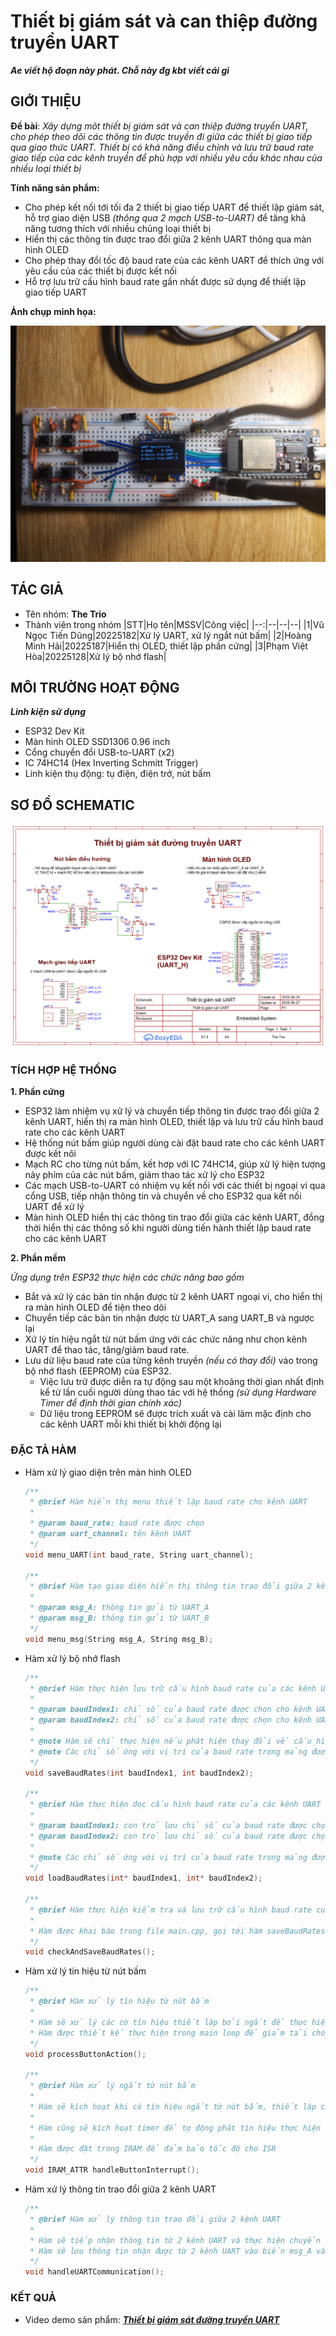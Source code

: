 # Thiết bị giám sát và can thiệp đường truyền UART

_**Ae viết hộ đoạn này phát. Chỗ này đg kbt viết cái gì**_

## GIỚI THIỆU

**Đề bài**: _Xây dựng môt thiết bị giám sát và can thiệp đường truyển UART, cho phép theo dõi các thông tin được truyền đi giữa các thiết bị giao tiếp qua giao thức UART. Thiết bị có khả năng điều chỉnh và lưu trữ baud rate giao tiếp của các kênh truyền để phù hợp với nhiều yêu cầu khác nhau của nhiều loại thiết bị_

**Tính năng sản phẩm:**

- Cho phép kết nối tới tối đa 2 thiết bị giao tiếp UART để thiết lập giám sát, hỗ trợ giao diện USB _(thông qua 2 mạch USB-to-UART)_ để tăng khả năng tương thích với nhiều chủng loại thiết bị
- Hiển thị các thông tin được trao đổi giữa 2 kênh UART thông qua màn hình OLED
- Cho phép thay đổi tốc độ baud rate của các kênh UART để thích ứng với yêu cầu của các thiết bị được kết nối
- Hỗ trợ lưu trữ cấu hình baud rate gần nhất được sử dụng để thiết lập giao tiếp UART

**Ảnh chụp minh họa:**

  ![Ảnh minh họa](./images/Circuit%20Demo.jpg)

## TÁC GIẢ

- Tên nhóm: **The Trio**
- Thành viên trong nhóm
  |STT|Họ tên|MSSV|Công việc|
  |--:|--|--|--|
  |1|Vũ Ngọc Tiến Dũng|20225182|Xử lý UART, xử lý ngắt nút bấm|
  |2|Hoàng Minh Hải|20225187|Hiển thị OLED, thiết lập phần cứng|
  |3|Phạm Việt Hòa|20225128|Xử lý bộ nhớ flash|

## MÔI TRƯỜNG HOẠT ĐỘNG

_**Linh kiện sử dụng**_

- ESP32 Dev Kit
- Màn hình OLED SSD1306 0.96 inch
- Cổng chuyển đổi USB-to-UART (x2)
- IC 74HC14 (Hex Inverting Schmitt Trigger)
- Linh kiện thụ động: tụ điện, điện trở, nút bấm

## SƠ ĐỒ SCHEMATIC

![UART Interceptor Schematic](./images/UART%20Schematic.png)

### TÍCH HỢP HỆ THỐNG

**1. Phần cứng**
- ESP32 làm nhiệm vụ xử lý và chuyển tiếp thông tin được trao đổi giữa 2 kênh UART, hiển thị ra màn hình OLED, thiết lập và lưu trữ cấu hình baud rate cho các kênh UART
- Hệ thống nút bấm giúp người dùng cài đặt baud rate cho các kênh UART được kết nôi
- Mạch RC cho từng nút bấm, kết hơp với IC 74HC14, giúp xử lý hiện tượng nảy phím của các nút bấm, giảm thao tác xử lý cho ESP32
- Các mạch USB-to-UART có nhiệm vụ kết nối với các thiết bị ngoại vi qua cổng USB, tiếp nhận thông tin và chuyển về cho ESP32 qua kết nối UART để xử lý
- Màn hình OLED hiển thị các thông tin trao đổi giữa các kênh UART, đồng thời hiển thị các thông số khi người dùng tiến hành thiết lập baud rate cho các kênh UART

**2. Phần mềm**

_Ứng dụng trên ESP32 thực hiện các chức năng bao gồm_

- Bắt và xử lý các bản tin nhận được từ 2 kênh UART ngoại vi, cho hiển thị ra màn hình OLED để tiện theo dõi
- Chuyển tiếp các bản tin nhận được từ UART_A sang UART_B và ngược lại
- Xử lý tín hiệu ngắt từ nút bấm ứng với các chức năng như chọn kênh UART để thao tác, tăng/giảm baud rate.
- Lưu dữ liệu baud rate của từng kênh truyền _(nếu có thay đổi)_ vào trong bộ nhớ flash (EEPROM) của ESP32.
  - Việc lưu trữ được diễn ra tự động sau một khoảng thời gian nhất định kể từ lần cuối người dùng thao tác với hệ thống _(sử dụng Hardware Timer để định thời gian chính xác)_
  - Dữ liệu trong EEPROM sẽ được trích xuất và cài làm mặc định cho các kênh UART mỗi khi thiết bị khởi động lại

### ĐẶC TẢ HÀM

- Hàm xử lý giao diện trên màn hình OLED

  ```C
  /**
   * @brief Hàm hiển thị menu thiết lập baud rate cho kênh UART
   *
   * @param baud_rate: baud rate được chọn
   * @param uart_channel: tên kênh UART
   */
  void menu_UART(int baud_rate, String uart_channel);

  /**
   * @brief Hàm tạo giao diện hiển thị thông tin trao đổi giữa 2 kênh UART
   *
   * @param msg_A: thông tin gửi từ UART_A
   * @param msg_B: thông tin gửi từ UART_B
   */
  void menu_msg(String msg_A, String msg_B);
  ```

- Hàm xử lý bộ nhớ flash

  ```C
  /**
   * @brief Hàm thực hiện lưu trữ cấu hình baud rate của các kênh UART vào bộ nhớ flash
   *
   * @param baudIndex1: chỉ số của baud rate được chọn cho kênh UART_A
   * @param baudIndex2: chỉ số của baud rate được chọn cho kênh UART_B
   *
   * @note Hàm sẽ chỉ thực hiện nếu phát hiện thay đổi về cấu hình baud rate của các kênh UART
   * @note Các chỉ số ứng với vị trí của baud rate trong mảng được khai báo tại file main.cpp
   */
  void saveBaudRates(int baudIndex1, int baudIndex2);

  /**
   * @brief Hàm thực hiện đọc cấu hình baud rate của các kênh UART từ bộ nhớ flash
   *
   * @param baudIndex1: con trỏ lưu chỉ số của baud rate được chọn cho kênh UART_A
   * @param baudIndex2: con trỏ lưu chỉ số của baud rate được chọn cho kênh UART_B
   *
   * @note Các chỉ số ứng với vị trí của baud rate trong mảng được khai báo tại file main.cpp
   */
  void loadBaudRates(int* baudIndex1, int* baudIndex2);

  /**
   * @brief Hàm thực hiện kiểm tra và lưu trữ cấu hình baud rate của các kênh UART
   *
   * Hàm được khai báo trong file main.cpp, gọi tới hàm saveBaudRates() để thực hiện lưu trữ cấu hình baud rate của các kênh UART và in log ra Serial
   */
  void checkAndSaveBaudRates();
  ```

- Hàm xử lý tín hiệu từ nút bấm

  ```C
  /**
   * @brief Hàm xử lý tín hiệu từ nút bấm
   *
   * Hàm sẽ xử lý các cờ tín hiệu thiết lập bởi ngắt để thực hiện các chức năng như chọn kênh UART để thao tác, tăng/giảm baud rate.
   * Hàm được thiết kế thực hiện trong main loop để giảm tải cho ISR
   */
  void processButtonAction();

  /**
   * @brief Hàm xử lý ngắt từ nút bấm
   *
   * Hàm sẽ kích hoạt khi có tín hiệu ngắt từ nút bấm, thiết lập các cờ tương ứng để hàm xử lý trong main loop thực hiện các chức năng tương ứng.
   *
   * Hàm cũng sẽ kích hoạt timer để tự động phát tín hiệu thực hiện lưu trữ cấu hình baud rate của các kênh UART (nếu có thay đổi) sau 3s kể từ lần cuối người dùng thao tác với hệ thống
   *
   * Hàm được đặt trong IRAM để đảm bảo tốc độ cho ISR
   */
  void IRAM_ATTR handleButtonInterrupt();
  ```

- Hàm xử lý thông tin trao đổi giữa 2 kênh UART

  ```C
  /**
   * @brief Hàm xử lý thông tin trao đổi giữa 2 kênh UART
   *
   * Hàm sẽ tiếp nhận thông tin từ 2 kênh UART và thực hiện chuyển tiếp
   * Hàm sẽ lưu thông tin nhận được từ 2 kênh UART vào biến msg_A và msg_B để hiển thị trên màn hình OLED
   */
  void handleUARTCommunication();
  ```

### KẾT QUẢ

- Video demo sản phẩm: [_**Thiết bị giám sát đường truyền UART**_](https://youtu.be/B4v0FH4aFU4)
